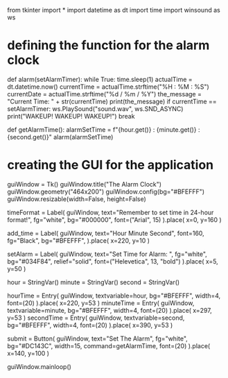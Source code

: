 from tkinter import *
import datetime as dt
import time
import winsound as ws


# defining the function for the alarm clock
def alarm(setAlarmTimer):
    while True:
        time.sleep(1)
        actualTime = dt.datetime.now()
        currentTime = actualTime.strftime("%H : %M : %S")
        currentDate = actualTime.strftime("%d / %m / %Y")
        the_message = "Current Time: " + str(currentTime)
        print(the_message)
        if currentTime == setAlarmTimer:
            ws.PlaySound("sound.wav", ws.SND_ASYNC)
            print("WAKEUP! WAKEUP! WAKEUP!")
            break


def getAlarmTime():
    alarmSetTime = f"{hour.get()} : {minute.get()} : {second.get()}"
    alarm(alarmSetTime)


# creating the GUI for the application
guiWindow = Tk()
guiWindow.title("The Alarm Clock")
guiWindow.geometry("464x200")
guiWindow.config(bg="#BFEFFF")
guiWindow.resizable(width=False, height=False)

timeFormat = Label(
    guiWindow,
    text="Remember to set time in 24-hour format!",
    fg="white",
    bg="#000000",
    font=("Arial", 15)
).place(
    x=0,
    y=160
)

add_time = Label(
    guiWindow,
    text="Hour     Minute     Second",
    font=160,
    fg="Black",
    bg="#BFEFFF",
).place(
    x=220,
    y=10
)

setAlarm = Label(
    guiWindow,
    text="Set Time for Alarm: ",
    fg="white",
    bg="#034F84",
    relief="solid",
    font=("Helevetica", 13, "bold")
).place(
    x=5,
    y=50
)

hour = StringVar()
minute = StringVar()
second = StringVar()

hourTime = Entry(
    guiWindow,
    textvariable=hour,
    bg="#BFEFFF",
    width=4,
    font=(20)
).place(
    x=220,
    y=53
)
minuteTime = Entry(
    guiWindow,
    textvariable=minute,
    bg="#BFEFFF",
    width=4,
    font=(20)
).place(
    x=297,
    y=53
)
secondTime = Entry(
    guiWindow,
    textvariable=second,
    bg="#BFEFFF",
    width=4,
    font=(20)
).place(
    x=390,
    y=53
)

submit = Button(
    guiWindow,
    text="Set The Alarm",
    fg="white",
    bg="#DC143C",
    width=15,
    command=getAlarmTime,
    font=(20)
).place(
    x=140,
    y=100
)

guiWindow.mainloop()
